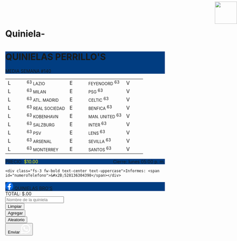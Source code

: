 # Quiniela-
<!DOCTYPE html>
<html lang="es" translate="no">

<head>
    <meta charset="utf-8" />
    <meta name="viewport" content="width=device-width, initial-scale=1.0" />
    <title>Quinielas Bros - Quinielasperrillo</title>
    <link rel="stylesheet" href="/lib/bootstrap/superhero/bootstrap.min.css" />
    <link rel="stylesheet" href="/css/styles.css" />
</head>

<body>
    <main class="container">
        
<div class="row justify-content-center">
  <div class="col-lg-7 col-md-12 p-0 logo">
    <div class="text-center text-white" style="background: #013D81;">
      <h1 class="fs-1 fw-bolder pt-1">QUINIELAS PERRILLO'S</h1>
      <span class="m-0 p-2 fs-4 text-uppercase">MEDIA SEMANA #140</span>
      <div style="position:absolute; right: 0px; top: 5px;">
        <img height="70" src="/bros_logo.png" />
      </div>
    </div>
    <table class="table table-sm table-bordered border-gray m-0">
        <tr class="align-middle">
          <td id="0_L" width="45px" class="text-center fw-bolder" onclick="selectScore(this, 0, 'L')">L</td>
          <td class="text-start" style="font-size:0.8rem">
            <img height="17px" src="/flags/638114147212246545.png" alt="638159076545734693.png" />
            LAZIO
          </td>
          <td id="0_E" width="45px" class="text-center fw-bolder" onclick="selectScore(this, 0, 'E')">E</td>
          <td class="text-end" style="font-size:0.8rem">
            <span class="text-center"> FEYENOORD </span>
            <img height="17px" src="/flags/638159076545734693.png" alt="638159076545734693.png" />
          </td>
          <td id="0_V" width="45px" class="text-center fw-bolder" onclick="selectScore(this, 0, 'V')">V</td>
        </tr>
        <tr class="align-middle">
          <td id="1_L" width="45px" class="text-center fw-bolder" onclick="selectScore(this, 1, 'L')">L</td>
          <td class="text-start" style="font-size:0.8rem">
            <img height="17px" src="/flags/638116694039153261.png" alt="638116695082527575.png" />
            MILAN
          </td>
          <td id="1_E" width="45px" class="text-center fw-bolder" onclick="selectScore(this, 1, 'E')">E</td>
          <td class="text-end" style="font-size:0.8rem">
            <span class="text-center"> PSG </span>
            <img height="17px" src="/flags/638116695082527575.png" alt="638116695082527575.png" />
          </td>
          <td id="1_V" width="45px" class="text-center fw-bolder" onclick="selectScore(this, 1, 'V')">V</td>
        </tr>
        <tr class="align-middle">
          <td id="2_L" width="45px" class="text-center fw-bolder" onclick="selectScore(this, 2, 'L')">L</td>
          <td class="text-start" style="font-size:0.8rem">
            <img height="17px" src="/flags/638125931095622437.png" alt="638334898148129771.png" />
            ATL. MADRID
          </td>
          <td id="2_E" width="45px" class="text-center fw-bolder" onclick="selectScore(this, 2, 'E')">E</td>
          <td class="text-end" style="font-size:0.8rem">
            <span class="text-center"> CELTIC </span>
            <img height="17px" src="/flags/638334898148129771.png" alt="638334898148129771.png" />
          </td>
          <td id="2_V" width="45px" class="text-center fw-bolder" onclick="selectScore(this, 2, 'V')">V</td>
        </tr>
        <tr class="align-middle">
          <td id="3_L" width="45px" class="text-center fw-bolder" onclick="selectScore(this, 3, 'L')">L</td>
          <td class="text-start" style="font-size:0.8rem">
            <img height="17px" src="/flags/638134812814949259.png" alt="638134811896013172.png" />
            REAL SOCIEDAD
          </td>
          <td id="3_E" width="45px" class="text-center fw-bolder" onclick="selectScore(this, 3, 'E')">E</td>
          <td class="text-end" style="font-size:0.8rem">
            <span class="text-center"> BENFICA </span>
            <img height="17px" src="/flags/638134811896013172.png" alt="638134811896013172.png" />
          </td>
          <td id="3_V" width="45px" class="text-center fw-bolder" onclick="selectScore(this, 3, 'V')">V</td>
        </tr>
        <tr class="align-middle">
          <td id="4_L" width="45px" class="text-center fw-bolder" onclick="selectScore(this, 4, 'L')">L</td>
          <td class="text-start" style="font-size:0.8rem">
            <img height="17px" src="/flags/638347009450829081.png" alt="638122539996422328.png" />
            KOBENHAVN
          </td>
          <td id="4_E" width="45px" class="text-center fw-bolder" onclick="selectScore(this, 4, 'E')">E</td>
          <td class="text-end" style="font-size:0.8rem">
            <span class="text-center"> MAN. UNITED </span>
            <img height="17px" src="/flags/638122539996422328.png" alt="638122539996422328.png" />
          </td>
          <td id="4_V" width="45px" class="text-center fw-bolder" onclick="selectScore(this, 4, 'V')">V</td>
        </tr>
        <tr class="align-middle">
          <td id="5_L" width="45px" class="text-center fw-bolder" onclick="selectScore(this, 5, 'L')">L</td>
          <td class="text-start" style="font-size:0.8rem">
            <img height="17px" src="/flags/638122543096904346.png" alt="638122540915492055.png" />
            SALZBURG
          </td>
          <td id="5_E" width="45px" class="text-center fw-bolder" onclick="selectScore(this, 5, 'E')">E</td>
          <td class="text-end" style="font-size:0.8rem">
            <span class="text-center"> INTER </span>
            <img height="17px" src="/flags/638122540915492055.png" alt="638122540915492055.png" />
          </td>
          <td id="5_V" width="45px" class="text-center fw-bolder" onclick="selectScore(this, 5, 'V')">V</td>
        </tr>
        <tr class="align-middle">
          <td id="6_L" width="45px" class="text-center fw-bolder" onclick="selectScore(this, 6, 'L')">L</td>
          <td class="text-start" style="font-size:0.8rem">
            <img height="17px" src="/flags/638122542470679197.png" alt="638129298025295936.png" />
            PSV
          </td>
          <td id="6_E" width="45px" class="text-center fw-bolder" onclick="selectScore(this, 6, 'E')">E</td>
          <td class="text-end" style="font-size:0.8rem">
            <span class="text-center"> LENS </span>
            <img height="17px" src="/flags/638129298025295936.png" alt="638129298025295936.png" />
          </td>
          <td id="6_V" width="45px" class="text-center fw-bolder" onclick="selectScore(this, 6, 'V')">V</td>
        </tr>
        <tr class="align-middle">
          <td id="7_L" width="45px" class="text-center fw-bolder" onclick="selectScore(this, 7, 'L')">L</td>
          <td class="text-start" style="font-size:0.8rem">
            <img height="17px" src="/flags/638129297801745713.png" alt="638122540420168574.png" />
            ARSENAL
          </td>
          <td id="7_E" width="45px" class="text-center fw-bolder" onclick="selectScore(this, 7, 'E')">E</td>
          <td class="text-end" style="font-size:0.8rem">
            <span class="text-center"> SEVILLA </span>
            <img height="17px" src="/flags/638122540420168574.png" alt="638122540420168574.png" />
          </td>
          <td id="7_V" width="45px" class="text-center fw-bolder" onclick="selectScore(this, 7, 'V')">V</td>
        </tr>
        <tr class="align-middle">
          <td id="8_L" width="45px" class="text-center fw-bolder" onclick="selectScore(this, 8, 'L')">L</td>
          <td class="text-start" style="font-size:0.8rem">
            <img height="17px" src="/flags/638105657541318247.png" alt="638105657923147475.png" />
            MONTERREY
          </td>
          <td id="8_E" width="45px" class="text-center fw-bolder" onclick="selectScore(this, 8, 'E')">E</td>
          <td class="text-end" style="font-size:0.8rem">
            <span class="text-center"> SANTOS </span>
            <img height="17px" src="/flags/638105657923147475.png" alt="638105657923147475.png" />
          </td>
          <td id="8_V" width="45px" class="text-center fw-bolder" onclick="selectScore(this, 8, 'V')">V</td>
        </tr>
    </table>
    <div class="text-right fw-bold text-white p-2 text-uppercase" style="background: #013D81;">
      PRECIO: <span style="color:yellow;">$10.00</span>
      <span style="float:right;">
        <span class="text-danger">Cierre: </span>
        lunes 05:00 p.&#xA0;m.</span>
    </div>


    <div class="fs-3 fw-bold text-center text-uppercase">Informes: <span id="numeroTelefono">&#x2B;528136304398</span></div>

<div class="text-center fw-bold text-white p-2" style="background: #013D81;">
  <a class="link-light text-decoration-none" href="https://www.facebook.com/profile.php?id=100068859648879" target="_blank" rel="noopener noreferrer">
    <svg
   fill="#000000"
   width="25px"
   height="25px"
   viewBox="0 0 29.992 29.808"
   version="1.1"
   id="svg6"
   sodipodi:docname="facebook.svg"
   inkscape:version="1.2.1 (9c6d41e410, 2022-07-14)"
   xmlns:inkscape="http://www.inkscape.org/namespaces/inkscape"
   xmlns:sodipodi="http://sodipodi.sourceforge.net/DTD/sodipodi-0.dtd"
   xmlns="http://www.w3.org/2000/svg"
   xmlns:svg="http://www.w3.org/2000/svg">
  <defs
     id="defs10" />
  <sodipodi:namedview
     id="namedview8"
     pagecolor="#ffffff"
     bordercolor="#000000"
     borderopacity="0.25"
     inkscape:showpageshadow="2"
     inkscape:pageopacity="0.0"
     inkscape:pagecheckerboard="0"
     inkscape:deskcolor="#d1d1d1"
     showgrid="false"
     inkscape:zoom="0.295"
     inkscape:cx="-271.18644"
     inkscape:cy="398.30508"
     inkscape:window-width="1528"
     inkscape:window-height="1359"
     inkscape:window-x="632"
     inkscape:window-y="0"
     inkscape:window-maximized="0"
     inkscape:current-layer="svg6" />
  <title
     id="title2">facebook</title>
  <g
     inkscape:groupmode="layer"
     id="layer1"
     inkscape:label="Layer 1"
     transform="translate(-1.004,-1.097)">
    <ellipse
       style="fill:#ffffff;stroke-width:0.04"
       id="path277"
       cx="15.740767"
       cy="16.174273"
       rx="13.915941"
       ry="14.587965" />
  </g>
  <path
     d="M 29.992,14.994 C 29.991,6.713 23.278,0 14.996,0 6.714,0 0,6.714 0,14.996 c 0,7.455 5.44,13.639 12.566,14.8 l 0.086,0.012 V 19.33 H 8.844 v -4.336 h 3.808 v -3.302 c -0.019,-0.167 -0.029,-0.361 -0.029,-0.557 0,-2.923 2.37,-5.293 5.293,-5.293 0.141,0 0.281,0.006 0.42,0.016 L 18.318,5.857 c 1.199,0.017 2.359,0.123 3.491,0.312 L 21.675,6.15 V 9.84 H 19.783 C 19.697,9.828 19.598,9.821 19.498,9.821 c -1.197,0 -2.168,0.97 -2.168,2.168 0,0.068 0.003,0.135 0.009,0.202 l -10e-4,-0.009 v 2.812 h 4.159 l -0.665,4.336 h -3.494 v 10.478 c 7.213,-1.174 12.653,-7.359 12.654,-14.814 z"
     id="path4"
     style="fill:#0165e1;fill-opacity:1" />
</svg>
    QUINIELAS BRO'S
  </a>
</div>

  </div>
</div>

<div class="text-center fs-3 fw-bolder mb-0">
  TOTAL: $<label id='totalPrice'></label>.00
</div>

<div class="row">
  <div>
      <input id="quinielaNombre" class="form-control mb-2" placeholder="Nombre de la quiniela" />
  </div>
  <div class="col">
    <div class="d-grid gap-2">
      <button id="btnClear" class="btn btn-danger">Limpiar</button>
    </div>
  </div>
  <div class="col">
    <div class="d-grid gap-2">
      <button id="btnAdd" class="btn btn-primary">Agregar</button>
    </div>
  </div>
  <div class="col">
    <div class="d-grid gap-2">
      <button id="btnRandom" class="btn btn-secondary">Aleatorio</button>
    </div>
  </div>
  <div class="d-grid gap-2 mt-3">
      <button id="btnSend" class="btn btn-success" onclick="sendAll()">Enviar
        <svg version="1.1" id="Layer_1" x="0px" y="0px" viewBox="0 0 40 40" xml:space="preserve" width="30" height="30" xmlns="http://www.w3.org/2000/svg" xmlns:svg="http://www.w3.org/2000/svg">
          <defs id="defs108" />
          <g id="XMLID_468_" transform="matrix(0.12987023,0,0,0.12987013,2.0203061e-4,0)" style="fill:#ffffff">
            <path
            id="XMLID_469_"
            d="m 227.904,176.981 c -0.6,-0.288 -23.054,-11.345 -27.044,-12.781 -1.629,-0.585 -3.374,-1.156 -5.23,-1.156 -3.032,0 -5.579,1.511 -7.563,4.479 -2.243,3.334 -9.033,11.271 -11.131,13.642 -0.274,0.313 -0.648,0.687 -0.872,0.687 -0.201,0 -3.676,-1.431 -4.728,-1.888 -24.087,-10.463 -42.37,-35.624 -44.877,-39.867 -0.358,-0.61 -0.373,-0.887 -0.376,-0.887 0.088,-0.323 0.898,-1.135 1.316,-1.554 1.223,-1.21 2.548,-2.805 3.83,-4.348 0.607,-0.731 1.215,-1.463 1.812,-2.153 1.86,-2.164 2.688,-3.844 3.648,-5.79 l 0.503,-1.011 c 2.344,-4.657 0.342,-8.587 -0.305,-9.856 -0.531,-1.062 -10.012,-23.944 -11.02,-26.348 -2.424,-5.801 -5.627,-8.502 -10.078,-8.502 -0.413,0 0,0 -1.732,0.073 -2.109,0.089 -13.594,1.601 -18.672,4.802 C 90,87.918 80.89,98.74 80.89,117.772 c 0,17.129 10.87,33.302 15.537,39.453 0.116,0.155 0.329,0.47 0.638,0.922 17.873,26.102 40.154,45.446 62.741,54.469 21.745,8.686 32.042,9.69 37.896,9.69 0.001,0 0.001,0 0.001,0 2.46,0 4.429,-0.193 6.166,-0.364 l 1.102,-0.105 c 7.512,-0.666 24.02,-9.22 27.775,-19.655 2.958,-8.219 3.738,-17.199 1.77,-20.458 -1.348,-2.216 -3.671,-3.331 -6.612,-4.743 z"
            style="fill:#ffffff" />
            <path
            id="XMLID_470_"
            d="M 156.734,0 C 73.318,0 5.454,67.354 5.454,150.143 c 0,26.777 7.166,52.988 20.741,75.928 L 0.212,302.716 c -0.484,1.429 -0.124,3.009 0.933,4.085 C 1.908,307.58 2.943,308 4,308 c 0.405,0 0.813,-0.061 1.211,-0.188 l 79.92,-25.396 c 21.87,11.685 46.588,17.853 71.604,17.853 C 240.143,300.27 308,232.923 308,150.143 308,67.354 240.143,0 156.734,0 Z m 0,268.994 c -23.539,0 -46.338,-6.797 -65.936,-19.657 -0.659,-0.433 -1.424,-0.655 -2.194,-0.655 -0.407,0 -0.815,0.062 -1.212,0.188 L 47.357,261.596 60.281,223.467 C 60.699,222.233 60.49,220.872 59.72,219.82 44.796,199.428 36.907,175.335 36.907,150.143 36.907,84.6 90.661,31.276 156.733,31.276 c 66.064,0 119.812,53.324 119.812,118.867 10e-4,65.535 -53.746,118.851 -119.811,118.851 z"
            style="fill:#ffffff" />
          </g>
        </svg>
      </button>
  </div>
</div>

<div class="row justify-content-center mt-3">
  <div class="col-lg-7 col-md-12 text-center" id="score">

  </div>
</div>
<div id="pools" class="row justify-content-center mt-3">
</div>

<script>
  var unitPrice = 10;
  var currentScore = [[null,null,null],[null,null,null],[null,null,null],[null,null,null],[null,null,null],[null,null,null],[null,null,null],[null,null,null],[null,null,null]];
  var gState = {
    quinielaPrincipal : {
      marcador : [[null,null,null],[null,null,null],[null,null,null],[null,null,null],[null,null,null],[null,null,null],[null,null,null],[null,null,null],[null,null,null]],
      precio : 10,
    },
    usuarioQuinielas : [],
    total : function () {
      var t = this.usuarioQuinielas.reduce((total, current) => current.precio + total,0);
      return t + this.quinielaPrincipal.precio;
    }
  };
  var sellRequest = {
    quinielaId: 80,
    userUrl: '17'
  };

  function sendAll() {
    var quinielaNombre = document.getElementById('quinielaNombre');
    if(quinielaNombre.value === '') {
      alert('La quiniela no tiene nombre');
      quinielaNombre.focus();
      return;
    }
    var cs = currentScore.map(e => e.filter(x => x !== null).join(''));
    var count = cs.filter(e => e !== '').length;
    var c2 = gState.usuarioQuinielas.length;
    var totalPartidos = currentScore.length;
    if (count == 0) {
      if(c2 === 0) {
        alert('Quiniela incompleta');
        return;
      }
    } else {
      if (count < totalPartidos) {
        alert('Quiniela incompleta');
        return;
      }
    }
    var total = document.getElementById('totalPrice').innerText;
    var numeroTelefono = document.getElementById('numeroTelefono').innerText;

    if(total < 20) {
      alert('El precio total debe ser de $20.00 pesos.');
      return;
    }

    sellRequest.resultados = [];

    var msg = `El total a pagar sera de \$${total}, desea continuar?`;
    if(confirm(msg)) {
      var marcador = '';
      if(cs.filter(e => e !== '').length > 0) {
        marcador = cs.join('%20%20') + '%20%20' + quinielaNombre.value + '%0A';
        sellRequest.resultados.push({
          marcador: cs,
          name: quinielaNombre.value
        });
      }
      for(var i = 0; i < gState.usuarioQuinielas.length; i++) {
        sellRequest.resultados.push(gState.usuarioQuinielas[i]);
        marcador += gState.usuarioQuinielas[i].marcador.join('%20%20');
        var nombre = document.getElementById('pool_'+i).dataset.name;
        marcador += '%20%20' + nombre;
        marcador += '%0A';
      }
      window.open(`https://wa.me/${numeroTelefono}?text=${marcador}`,'_blank');

      /*fetch('/Sells/save', {
        method: 'POST',
        headers: {
          'Content-Type': 'application/json',
        },
        body: JSON.stringify(sellRequest),
      })
      .then((res) => res.json())
      .finally(() => {
        window.open(`https://wa.me/${numeroTelefono}?text=${marcador}`,'_blank');
      });*/

    }
  }

  window.addEventListener('load', function () {
    document.getElementById('btnAdd').onclick = addScore;
    document.getElementById('btnClear').onclick = clearScore;
    document.getElementById('btnRandom').onclick = randomScore;
    document.getElementById('totalPrice').innerText = 0;
  });

  function clearScore() {
    currentScore = JSON.parse(JSON.stringify([[null,null,null],[null,null,null],[null,null,null],[null,null,null],[null,null,null],[null,null,null],[null,null,null],[null,null,null],[null,null,null]]));
    var scores = app.els('.selected');
    if (scores.length == 0) {
      return;
    }

    
</body>

</html>
